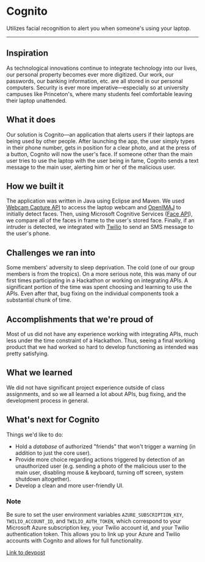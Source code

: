 # Cognito

Utilizes facial recognition to alert you when someone's using your laptop.

* * *

## Inspiration
As technological innovations continue to integrate technology into our lives, our personal property becomes ever more digitized. Our work, our passwords, our banking information, etc. are all stored in our personal computers. Security is ever more imperative—especially so at university campuses like Princeton's, where many students feel comfortable leaving their laptop unattended.

## What it does
Our solution is Cognito—an application that alerts users if their laptops are being used by other people. After launching the app, the user simply types in their phone number, gets in position for a clear photo, and at the press of a button, Cognito will now the user's face. If someone other than the main user tries to use the laptop with the user being in fame, Cognito sends a text message to the main user, alerting him or her of the malicious user.

## How we built it
The application was written in Java using Eclipse and Maven. We used [Webcam Capture API](https://github.com/sarxos/webcam-capture) to access the laptop webcam and [OpenIMAJ](http://openimaj.org/) to initially detect faces. Then, using Microsoft Cognitive Services ([Face API](https://azure.microsoft.com/en-us/services/cognitive-services/face/)), we compare all of the faces in frame to the user's stored face. Finally, if an intruder is detected, we integrated with [Twilio](https://www.twilio.com/) to send an SMS message to the user's phone.

## Challenges we ran into
Some members' adversity to sleep deprivation. The cold (one of our group members is from the tropics).
On a more serious note, this was many of our first times participating in a Hackathon or working on integrating APIs. A significant portion of the time was spent choosing and learning to use the APIs. Even after that, bug fixing on the individual components took a substantial chunk of time.

## Accomplishments that we're proud of
Most of us did not have any experience working with integrating APIs, much less under the time constraint of a Hackathon. Thus, seeing a final working product that we had worked so hard to develop functioning as intended was pretty satisfying.

## What we learned
We did not have significant project experience outside of class assignments, and so we all learned a lot about APIs, bug fixing, and the development process in general.

## What's next for Cognito
Things we'd like to do:
- Hold a _database_ of authorized "friends" that won't trigger a warning (in addition to just the core user).
- Provide more choice regarding actions triggered by detection of an unauthorized user (e.g. sending a photo of the malicious user to the main user, disabling mouse & keyboard, turning off screen, system shutdown altogether).
- Develop a clean and more user-friendly UI.

### Note
Be sure to set the user environment variables `AZURE_SUBSCRIPTION_KEY`, `TWILIO_ACCOUNT_ID`, and `TWILIO_AUTH_TOKEN`, which correspond to your Microsoft Azure subscription key, your Twilio account id, and your Twilio authentication token. This allows you to link up your Azure and Twilio accounts with Cognito and allows for full functionality.

[Link to devpost](https://devpost.com/software/cognito)
